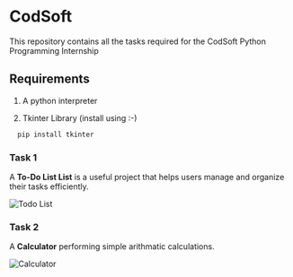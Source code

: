 
# CodSoft

This repository contains all the tasks required for the CodSoft Python Programming Internship



## Requirements

1. A python interpreter

2. Tkinter Library (install using :-)

```cmd
  pip install tkinter
```

### Task 1

A **To-Do List List** is a useful project that helps users manage
and organize their tasks efficiently.

![Todo List](https://onedrive.live.com/embed?resid=D59B8CEFF4DC7B57%211732&authkey=%21AM4d1C-8ujQs5-g&width=747&height=392)

### Task 2

A **Calculator** performing simple arithmatic calculations.

![Calculator](https://onedrive.live.com/embed?resid=D59B8CEFF4DC7B57%211733&authkey=%21ADRHIE7k7URX66s&width=305&height=249)